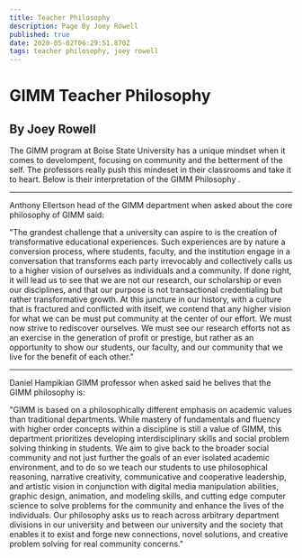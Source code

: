 ```yaml
---
title: Teacher Philosophy
description: Page By Joey Rowell
published: true
date: 2020-05-02T06:29:51.870Z
tags: teacher philosophy, joey rowell
---
```


# GIMM Teacher Philosophy
## By Joey Rowell
The GIMM program at Boise State University has a unique mindset when it comes to develompent, focusing on community and the betterment of the self. The professors really push this mindeset in their classrooms and take it to heart. Below is their interpretation of the GIMM Philosophy .

---



Anthony Ellertson head of the GIMM department when asked about the core philosophy of GIMM said:


"The grandest challenge that a university can aspire to is the creation of transformative educational experiences.  Such experiences are by nature a conversion process, where students, faculty, and the institution engage in a conversation that transforms each party irrevocably and collectively calls us to a higher vision of ourselves as individuals and a community.  If done right, it will lead us to see that we are not our research, our scholarship or even our disciplines, and that our purpose is not transactional credentialing but rather transformative growth.  At this juncture in our history, with a culture that is fractured and conflicted with itself, we contend that any higher vision for what we can be must put community at the center of our effort.  We must now strive to rediscover ourselves. We must see our research efforts not as an exercise in the generation of profit or prestige, but rather as an opportunity to show our students, our faculty, and our community that we live for the benefit of each other."

---


Daniel Hampikian GIMM professor when asked said he belives that the GIMM philosophy is:

"GIMM is based on a philosophically different emphasis on academic values than traditional departments.  While mastery of fundamentals and fluency with higher order concepts within a discipline is still a value of GIMM, this department prioritizes developing interdisciplinary skills and social problem solving thinking in students.  We aim to give back to the broader social community and not just further the goals of an ever isolated academic environment, and to do so we teach our students to use philosophical reasoning, narrative creativity, communicative and cooperative leadership, and artistic vision in conjunction with digital media manipulation abilities, graphic design, animation, and modeling skills, and cutting edge computer science to solve problems for the community and enhance the lives of the individuals.  Our philosophy asks us to reach across arbitrary department divisions in our university and between our university and the society that enables it to exist and forge new connections, novel solutions, and creative problem solving for real community concerns."
